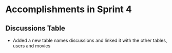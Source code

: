 # Accomplishments in Sprint 4

## Discussions Table 
* Added a new table names discussions and linked it with the other tables, users and movies
